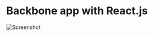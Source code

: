 Backbone app with React.js
=====

![Screenshot](http://usefulpa.s3.amazonaws.com/images/2014/listing-entries-todos.png)
